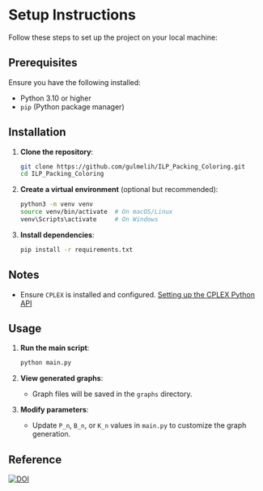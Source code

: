 # Setup Instructions

Follow these steps to set up the project on your local machine:

## Prerequisites

Ensure you have the following installed:

- Python 3.10 or higher
- `pip` (Python package manager)

## Installation

1. **Clone the repository**:
   ```bash
   git clone https://github.com/gulmelih/ILP_Packing_Coloring.git
   cd ILP_Packing_Coloring
   ```

2. **Create a virtual environment** (optional but recommended):
   ```bash
   python3 -m venv venv
   source venv/bin/activate  # On macOS/Linux
   venv\Scripts\activate     # On Windows
   ```

3. **Install dependencies**:
   ```bash
   pip install -r requirements.txt
   ```

## Notes

- Ensure `CPLEX` is installed and configured. [Setting up the CPLEX Python API](https://www.ibm.com/docs/en/icos/22.1.2?topic=cplex-setting-up-python-api)

## Usage

1. **Run the main script**:
   ```bash
   python main.py
   ```

2. **View generated graphs**:
    - Graph files will be saved in the `graphs` directory.

3. **Modify parameters**:
    - Update `P_n`, `B_n`, or `K_n` values in `main.py` to customize the graph generation.

## Reference
[![DOI](https://zenodo.org/badge/968210406.svg)](https://doi.org/10.5281/zenodo.15975207)